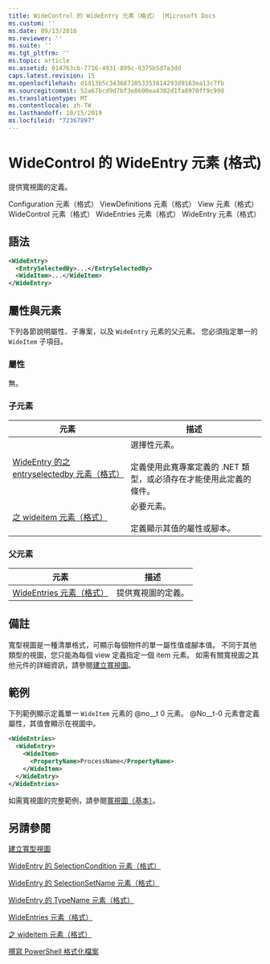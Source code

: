 ```yaml
---
title: WideControl 的 WideEntry 元素（格式） |Microsoft Docs
ms.custom: ''
ms.date: 09/13/2016
ms.reviewer: ''
ms.suite: ''
ms.tgt_pltfrm: ''
ms.topic: article
ms.assetid: 014763cb-7716-4931-899c-8375b5d7a3dd
caps.latest.revision: 15
ms.openlocfilehash: d1d13b5c3436871053353814293d9163ea13c7fb
ms.sourcegitcommit: 52a67bcd9d7bf3e8600ea4302d1fa8970ff9c998
ms.translationtype: MT
ms.contentlocale: zh-TW
ms.lasthandoff: 10/15/2019
ms.locfileid: "72367897"
---
```

# <a name="wideentry-element-for-widecontrol-format"></a>WideControl 的 WideEntry 元素 (格式)

提供寬視圖的定義。

Configuration 元素（格式） ViewDefinitions 元素（格式） View 元素（格式） WideControl 元素（格式） WideEntries 元素（格式） WideEntry 元素（格式）

## <a name="syntax"></a>語法

```xml
<WideEntry>
  <EntrySelectedBy>...</EntrySelectedBy>
  <WideItem>...</WideItem>
</WideEntry>
```

## <a name="attributes-and-elements"></a>屬性與元素

下列各節說明屬性、子專案，以及 `WideEntry` 元素的父元素。 您必須指定單一的 `WideItem` 子項目。

### <a name="attributes"></a>屬性

無。

### <a name="child-elements"></a>子元素

|元素|描述|
|-------------|-----------------|
|[WideEntry 的之 entryselectedby 元素（格式）](./entryselectedby-element-for-wideentry-format.md)|選擇性元素。<br /><br /> 定義使用此寬專案定義的 .NET 類型，或必須存在才能使用此定義的條件。|
|[之 wideitem 元素（格式）](./wideitem-element-for-widecontrol-format.md)|必要元素。<br /><br /> 定義顯示其值的屬性或腳本。|

### <a name="parent-elements"></a>父元素

|元素|描述|
|-------------|-----------------|
|[WideEntries 元素（格式）](./wideentries-element-for-widecontrol-format.md)|提供寬視圖的定義。|

## <a name="remarks"></a>備註

寬型視圖是一種清單格式，可顯示每個物件的單一屬性值或腳本值。 不同于其他類型的視圖，您只能為每個 view 定義指定一個 item 元素。 如需有關寬視圖之其他元件的詳細資訊，請參閱[建立寬視圖](./creating-a-wide-view.md)。

## <a name="example"></a>範例

下列範例顯示定義單一 `WideItem` 元素的 @no__t 0 元素。 @No__t-0 元素會定義屬性，其值會顯示在視圖中。

```xml
<WideEntries>
  <WideEntry>
    <WideItem>
      <PropertyName>ProcessName</PropertyName>
    </WideItem>
  </WideEntry>
</WideEntries>

```

如需寬視圖的完整範例，請參閱[寬視圖（基本）](./wide-view-basic.md)。

## <a name="see-also"></a>另請參閱

[建立寬型視圖](./creating-a-wide-view.md)

[WideEntry 的 SelectionCondition 元素（格式）](./selectioncondition-element-for-entryselectedby-for-widecontrol-format.md)

[WideEntry 的 SelectionSetName 元素（格式）](./selectionsetname-element-for-entryselectedby-for-widecontrol-format.md)

[WideEntry 的 TypeName 元素（格式）](./typename-element-for-entryselectedby-for-wideentry-format.md)

[WideEntries 元素（格式）](./wideentries-element-for-widecontrol-format.md)

[之 wideitem 元素（格式）](./wideitem-element-for-widecontrol-format.md)

[撰寫 PowerShell 格式化檔案](./writing-a-powershell-formatting-file.md)

